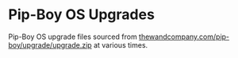 # Pip-Boy OS Upgrades
Pip-Boy OS upgrade files sourced from [thewandcompany.com/pip-boy/upgrade/upgrade.zip](https://www.thewandcompany.com/pip-boy/upgrade/upgrade.zip) at various times.
